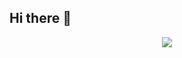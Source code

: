 ## Hi there 👋

<p align="center">
  <img src="https://capsule-render.vercel.app/api?text=Benjamin Mina&animation=fadeIn&type=waving&color=gradient&height=100"/>
</p>

<!--
**BenTomMina/BenTomMina** is a ✨ _special_ ✨ repository because its `README.md` (this file) appears on your GitHub profile.

Here are some ideas to get you started:

- 🔭 I’m currently working on ...
- 🌱 I’m currently learning ...
- 👯 I’m looking to collaborate on ...
- 🤔 I’m looking for help with ...
- 💬 Ask me about ...
- 📫 How to reach me: ...
- 😄 Pronouns: ...
- ⚡ Fun fact: ...
-->
